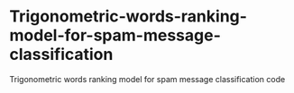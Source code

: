 # Trigonometric-words-ranking-model-for-spam-message-classification
Trigonometric words ranking model for spam message classification code
